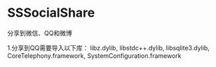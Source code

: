SSSocialShare
=============

分享到微信、QQ和微博

1.分享到QQ需要导入以下库：
libz.dylib,
libstdc++.dylib,
libsqlite3.dylib,
CoreTelephony.framework,
SystemConfiguration.framework